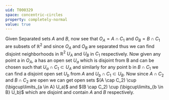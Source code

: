 ```yaml
---
uid: T000329
space: concentric-circles
property: completely-normal
value: true
---
```

Given Separated sets $A$ and $B$, now see that $O_A = A \cap C_1$ and $O_B = B \cap C_1$ are subsets of $\mathbb{R}^2$ and since $O_A$ and $O_B$ are separated thus we can find disjoint neighborhoods in $\mathbb{R}^2$ $U_A$ and $U_B$ in $C_1$ respectively. Now given any point a in $O_A$, a has an open set $U_a$ which is disjoint from B and can be chosen such that $U_a \cap C_1 \subset U_A$ and similarly for any point b in $B \cap C_1$ we can find a disjoint open set $U_b$ from $A$ and $U_b \cap C_1 \subset U_B$. Now since $A \cap C_2$ and $B \cap C_2$ are open we can get open sets $(A \cap C_2) \cup (\bigcup\limits_{a \in A} U_a)$ and $(B \cap C_2) \cup (\bigcup\limits_{b \in B} U_b)$ which are disjoint and contain $A$ and $B$ respectively.

